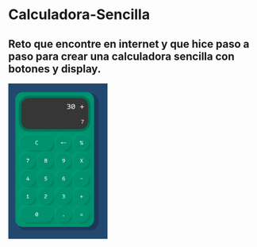 # Calculadora-Sencilla
Reto que encontre en internet y que hice paso a paso para crear una calculadora sencilla con botones y display.
-
<img src="https://github.com/GemmaClaverodelMoral/Calculadora-Sencilla/blob/main/Imagen-Calculadora.png" width="200px" align="center"/>
<br/>
